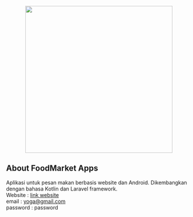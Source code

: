 <p align="center"><a href="https://laravel.com" target="_blank"><img src="https://raw.githubusercontent.com/laravel/art/master/logo-lockup/5%20SVG/2%20CMYK/1%20Full%20Color/laravel-logolockup-cmyk-red.svg" width="400"></a></p>


## About FoodMarket Apps
Aplikasi untuk pesan makan berbasis website dan Android. Dikembangkan dengan bahasa Kotlin dan Laravel framework.
<br/>
Website : <a href="https://sipaling-ngoding.my.id/foodmarket" target="blank">link website</a> 
<br/>
email : yoga@gmail.com
<br/>
password : password

